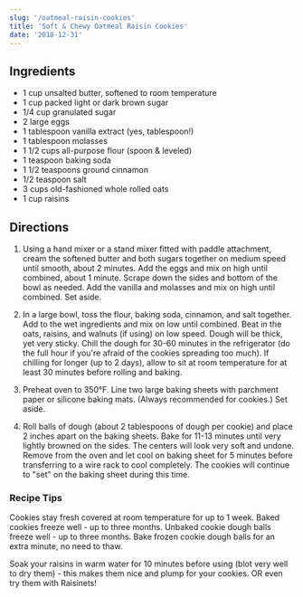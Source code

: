 ```yaml
---
slug: '/oatmeal-raisin-cookies'
title: 'Soft & Chewy Oatmeal Raisin Cookies'
date: '2018-12-31'
---
```


## Ingredients

- 1 cup unsalted butter, softened to room temperature
- 1 cup packed light or dark brown sugar
- 1/4 cup granulated sugar
- 2 large eggs
- 1 tablespoon vanilla extract (yes, tablespoon!)
- 1 tablespoon molasses
- 1 1/2 cups all-purpose flour (spoon & leveled)
- 1 teaspoon baking soda
- 1 1/2 teaspoons ground cinnamon
- 1/2 teaspoon salt
- 3 cups old-fashioned whole rolled oats
- 1 cup raisins

## Directions

1. Using a hand mixer or a stand mixer fitted with paddle attachment, cream the softened butter and both sugars together on medium speed until smooth, about 2 minutes. Add the eggs and mix on high until combined, about 1 minute. Scrape down the sides and bottom of the bowl as needed. Add the vanilla and molasses and mix on high until combined. Set aside.

2. In a large bowl, toss the flour, baking soda, cinnamon, and salt together. Add to the wet ingredients and mix on low until combined. Beat in the oats, raisins, and walnuts (if using) on low speed. Dough will be thick, yet very sticky. Chill the dough for 30-60 minutes in the refrigerator (do the full hour if you're afraid of the cookies spreading too much). If chilling for longer (up to 2 days), allow to sit at room temperature for at least 30 minutes before rolling and baking.

3. Preheat oven to 350°F. Line two large baking sheets with parchment paper or silicone baking mats. (Always recommended for cookies.) Set aside.

4. Roll balls of dough (about 2 tablespoons of dough per cookie) and place 2 inches apart on the baking sheets. Bake for 11-13 minutes until very lightly browned on the sides. The centers will look very soft and undone. Remove from the oven and let cool on baking sheet for 5 minutes before transferring to a wire rack to cool completely. The cookies will continue to "set" on the baking sheet during this time.

### Recipe Tips

Cookies stay fresh covered at room temperature for up to 1 week. Baked cookies freeze well - up to three months. Unbaked cookie dough balls freeze well - up to three months. Bake frozen cookie dough balls for an extra minute, no need to thaw.

Soak your raisins in warm water for 10 minutes before using (blot very well to dry them) - this makes them nice and plump for your cookies. OR even try them with Raisinets!
